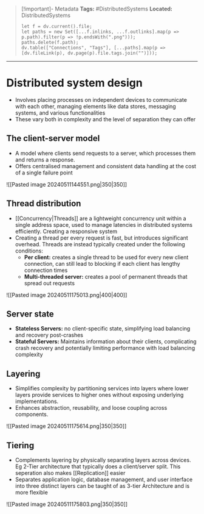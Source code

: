 > [!important]- Metadata
> **Tags:** #DistributedSystems 
> **Located:** DistributedSystems
> ```dataviewjs
> let f = dv.current().file;
> let paths = new Set([...f.inlinks, ...f.outlinks].map(p => p.path).filter(p => !p.endsWith(".png")));
> paths.delete(f.path);
> dv.table(["Connections", "Tags"], [...paths].map(p => [dv.fileLink(p), dv.page(p).file.tags.join("")]));
> ```

___
# Distributed system design
- Involves placing processes on independent devices to communicate with each other, managing elements like data stores, messaging systems, and various functionalities
- These vary both in complexity and the level of separation they can offer
## The client-server model
-  A model where clients send requests to a server, which processes them and returns a response.
- Offers centralised management and consistent data handling at the cost of a single failure point

![[Pasted image 20240511144551.png|350|350]]

## Thread distribution
- [[Concurrency|Threads]] are a lightweight concurrency unit within a single address space, used to manage latencies in distributed systems efficiently. Creating a responsive system 
- Creating a thread per every request is fast, but introduces significant overhead. Threads are instead typically created under the following conditions:
	- **Per client:** creates a single thread to be used for every new client connection, can still lead to blocking if each client has lengthy connection times 
	- **Multi-threaded server:** creates a pool of permanent threads that spread out requests

![[Pasted image 20240511175013.png|400|400]]

## Server state

- **Stateless Servers:** no client-specific state, simplifying load balancing and recovery post-crashes
- **Stateful Servers:** Maintains information about their clients, complicating crash recovery and potentially limiting performance with load balancing complexity


## Layering 

-  Simplifies complexity by partitioning services into layers where lower layers provide services to higher ones without exposing underlying implementations.
- Enhances abstraction, reusability, and loose coupling across components.

![[Pasted image 20240511175614.png|350|350]]
## Tiering 

-  Complements layering by physically separating layers across devices. Eg  2-Tier architecture that typically does a client/server split. This seperation also makes [[Replication]] easier
- Separates application logic, database management, and user interface into three distinct layers can be taught of as 3-tier Architecture and is more flexible


![[Pasted image 20240511175803.png|350|350]]


